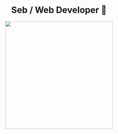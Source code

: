 
<h1 align='center'>
   Seb / Web Developer 🐧
</h1>

<p align='center'>
  <a href="#"><img src="https://github-readme-stats.vercel.app/api?username=seabass118&show_icons=true&count_private=true&theme=dark" width="350"></a>
</p>
